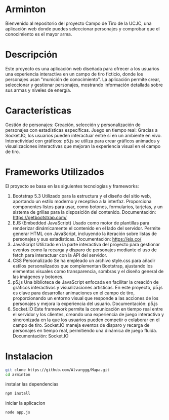 # Arminton
Bienvenido al repositorio del proyecto Campo de Tiro de la UCJC, una aplicación web donde puedes seleccionar personajes y comprobar que el conocimiento es el mayor arma.

# Descripción
Este proyecto es una aplicación web diseñada para ofrecer a los usuarios una experiencia interactiva en un campo de tiro ficticio, donde los personajes usan "munición de conocimiento". La aplicación permite crear, seleccionar y gestionar personajes, mostrando información detallada sobre sus armas y niveles de energía.

# Características
Gestión de personajes: Creación, selección y personalización de personajes con estadísticas específicas.
Juego en tiempo real: Gracias a Socket.IO, los usuarios pueden interactuar entre sí en un ambiente en vivo.
Interactividad con gráficos: p5.js se utiliza para crear gráficos animados y visualizaciones interactivas que mejoran la experiencia visual en el campo de tiro.

# Frameworks Utilizados
El proyecto se basa en las siguientes tecnologías y frameworks:

1. Bootstrap 5.3
Utilizado para la estructura y el diseño del sitio web, aportando un estilo moderno y receptivo a la interfaz.
Proporciona componentes listos para usar, como botones, formularios, tarjetas, y un sistema de grillas para la disposición del contenido.
Documentación: https://getbootstrap.com/
2. EJS (Embedded JavaScript)
Usado como motor de plantillas para renderizar dinámicamente el contenido en el lado del servidor.
Permite generar HTML con JavaScript, incluyendo la iteración sobre listas de personajes y sus estadísticas.
Documentación: https://ejs.co/
3. JavaScript
Utilizado en la parte interactiva del proyecto para gestionar eventos como la recarga y disparo de personajes mediante el uso de fetch para interactuar con la API del servidor.
4. CSS Personalizado
Se ha empleado un archivo style.css para añadir estilos personalizados que complementan Bootstrap, ajustando los elementos visuales como transparencia, sombras y el diseño general de las imágenes y botones.
5. p5.js
Una biblioteca de JavaScript enfocada en facilitar la creación de gráficos interactivos y visualizaciones artísticas. En este proyecto, p5.js es clave para desarrollar animaciones en el campo de tiro, proporcionando un entorno visual que responde a las acciones de los personajes y mejora la experiencia del usuario.
Documentación: p5.js
6. Socket.IO
Este framework permite la comunicación en tiempo real entre el servidor y los clientes, creando una experiencia de juego interactiva y sincronizada en la que los usuarios pueden competir o colaborar en el campo de tiro. Socket.IO maneja eventos de disparo y recarga de personajes en tiempo real, permitiendo una dinámica de juego fluida.
Documentación: Socket.IO
# Instalacion
```bash
git clone https://github.com/Alvarggg/Mapa.git
cd arminton
```
instalar las dependencias
```bash
npm install
```
iniciar la aplicacion
```bash
node app.js
```




